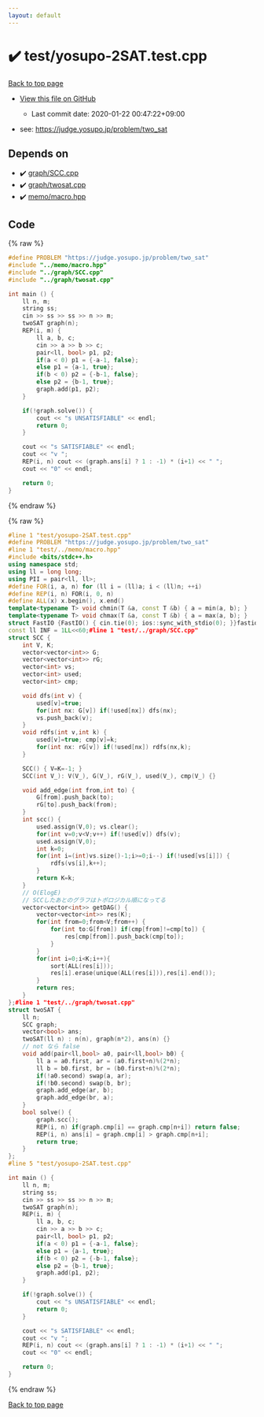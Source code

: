 ```yaml
---
layout: default
---
```


<!-- mathjax config similar to math.stackexchange -->
<script type="text/javascript" async
  src="https://cdnjs.cloudflare.com/ajax/libs/mathjax/2.7.5/MathJax.js?config=TeX-MML-AM_CHTML">
</script>
<script type="text/x-mathjax-config">
  MathJax.Hub.Config({
    TeX: { equationNumbers: { autoNumber: "AMS" }},
    tex2jax: {
      inlineMath: [ ['$','$'] ],
      processEscapes: true
    },
    "HTML-CSS": { matchFontHeight: false },
    displayAlign: "left",
    displayIndent: "2em"
  });
</script>

<script type="text/javascript" src="https://cdnjs.cloudflare.com/ajax/libs/jquery/3.4.1/jquery.min.js"></script>
<script src="https://cdn.jsdelivr.net/npm/jquery-balloon-js@1.1.2/jquery.balloon.min.js" integrity="sha256-ZEYs9VrgAeNuPvs15E39OsyOJaIkXEEt10fzxJ20+2I=" crossorigin="anonymous"></script>
<script type="text/javascript" src="../../assets/js/copy-button.js"></script>
<link rel="stylesheet" href="../../assets/css/copy-button.css" />


# :heavy_check_mark: test/yosupo-2SAT.test.cpp

<a href="../../index.html">Back to top page</a>

* <a href="{{ site.github.repository_url }}/blob/master/test/yosupo-2SAT.test.cpp">View this file on GitHub</a>
    - Last commit date: 2020-01-22 00:47:22+09:00


* see: <a href="https://judge.yosupo.jp/problem/two_sat">https://judge.yosupo.jp/problem/two_sat</a>


## Depends on

* :heavy_check_mark: <a href="../../library/graph/SCC.cpp.html">graph/SCC.cpp</a>
* :heavy_check_mark: <a href="../../library/graph/twosat.cpp.html">graph/twosat.cpp</a>
* :heavy_check_mark: <a href="../../library/memo/macro.hpp.html">memo/macro.hpp</a>


## Code

<a id="unbundled"></a>
{% raw %}
```cpp
#define PROBLEM "https://judge.yosupo.jp/problem/two_sat"
#include "../memo/macro.hpp"
#include "../graph/SCC.cpp"
#include "../graph/twosat.cpp"

int main () {
    ll n, m;
    string ss;
    cin >> ss >> ss >> n >> m;
    twoSAT graph(n);
    REP(i, m) {
        ll a, b, c;
        cin >> a >> b >> c;
        pair<ll, bool> p1, p2;
        if(a < 0) p1 = {-a-1, false};
        else p1 = {a-1, true};
        if(b < 0) p2 = {-b-1, false};
        else p2 = {b-1, true};
        graph.add(p1, p2);
    }

    if(!graph.solve()) {
        cout << "s UNSATISFIABLE" << endl;
        return 0;
    }

    cout << "s SATISFIABLE" << endl;
    cout << "v ";
    REP(i, n) cout << (graph.ans[i] ? 1 : -1) * (i+1) << " ";
    cout << "0" << endl;

    return 0;
}
```
{% endraw %}

<a id="bundled"></a>
{% raw %}
```cpp
#line 1 "test/yosupo-2SAT.test.cpp"
#define PROBLEM "https://judge.yosupo.jp/problem/two_sat"
#line 1 "test/../memo/macro.hpp"
#include <bits/stdc++.h>
using namespace std;
using ll = long long;
using PII = pair<ll, ll>;
#define FOR(i, a, n) for (ll i = (ll)a; i < (ll)n; ++i)
#define REP(i, n) FOR(i, 0, n)
#define ALL(x) x.begin(), x.end()
template<typename T> void chmin(T &a, const T &b) { a = min(a, b); }
template<typename T> void chmax(T &a, const T &b) { a = max(a, b); }
struct FastIO {FastIO() { cin.tie(0); ios::sync_with_stdio(0); }}fastiofastio;
const ll INF = 1LL<<60;#line 1 "test/../graph/SCC.cpp"
struct SCC {
    int V, K;
    vector<vector<int>> G;
    vector<vector<int>> rG;
    vector<int> vs;
    vector<int> used;
    vector<int> cmp;

    void dfs(int v) {
        used[v]=true;
        for(int nx: G[v]) if(!used[nx]) dfs(nx);
        vs.push_back(v);
    }
    void rdfs(int v,int k) {
        used[v]=true; cmp[v]=k;
        for(int nx: rG[v]) if(!used[nx]) rdfs(nx,k);
    }

    SCC() { V=K=-1; }
    SCC(int V_): V(V_), G(V_), rG(V_), used(V_), cmp(V_) {}

    void add_edge(int from,int to) {
        G[from].push_back(to);
        rG[to].push_back(from);
    }
    int scc() {
        used.assign(V,0); vs.clear();
        for(int v=0;v<V;v++) if(!used[v]) dfs(v);
        used.assign(V,0);
        int k=0;
        for(int i=(int)vs.size()-1;i>=0;i--) if(!used[vs[i]]) {
            rdfs(vs[i],k++);
        }
        return K=k;
    }
    // O(ElogE)
    // SCCしたあとのグラフはトポロジカル順になってる
    vector<vector<int>> getDAG() {
        vector<vector<int>> res(K);
        for(int from=0;from<V;from++) {
            for(int to:G[from]) if(cmp[from]!=cmp[to]) {
                res[cmp[from]].push_back(cmp[to]);
            }
        }
        for(int i=0;i<K;i++){
            sort(ALL(res[i]));
            res[i].erase(unique(ALL(res[i])),res[i].end());
        }
        return res;
    }
};#line 1 "test/../graph/twosat.cpp"
struct twoSAT {
    ll n;
    SCC graph;
    vector<bool> ans;
    twoSAT(ll n) : n(n), graph(n*2), ans(n) {}
    // not なら false
    void add(pair<ll,bool> a0, pair<ll,bool> b0) {
        ll a = a0.first, ar = (a0.first+n)%(2*n);
        ll b = b0.first, br = (b0.first+n)%(2*n);
        if(!a0.second) swap(a, ar);
        if(!b0.second) swap(b, br);
        graph.add_edge(ar, b);
        graph.add_edge(br, a);
    }
    bool solve() {
        graph.scc();
        REP(i, n) if(graph.cmp[i] == graph.cmp[n+i]) return false;
        REP(i, n) ans[i] = graph.cmp[i] > graph.cmp[n+i];
        return true;
    }
};
#line 5 "test/yosupo-2SAT.test.cpp"

int main () {
    ll n, m;
    string ss;
    cin >> ss >> ss >> n >> m;
    twoSAT graph(n);
    REP(i, m) {
        ll a, b, c;
        cin >> a >> b >> c;
        pair<ll, bool> p1, p2;
        if(a < 0) p1 = {-a-1, false};
        else p1 = {a-1, true};
        if(b < 0) p2 = {-b-1, false};
        else p2 = {b-1, true};
        graph.add(p1, p2);
    }

    if(!graph.solve()) {
        cout << "s UNSATISFIABLE" << endl;
        return 0;
    }

    cout << "s SATISFIABLE" << endl;
    cout << "v ";
    REP(i, n) cout << (graph.ans[i] ? 1 : -1) * (i+1) << " ";
    cout << "0" << endl;

    return 0;
}
```
{% endraw %}

<a href="../../index.html">Back to top page</a>

